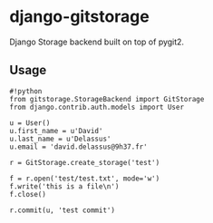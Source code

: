 django-gitstorage
=================

Django Storage backend built on top of pygit2.

## Usage

    #!python
    from gitstorage.StorageBackend import GitStorage
    from django.contrib.auth.models import User
    
    u = User()
    u.first_name = u'David'
    u.last_name = u'Delassus'
    u.email = 'david.delassus@9h37.fr'

    r = GitStorage.create_storage('test')

    f = r.open('test/test.txt', mode='w')
    f.write('this is a file\n')
    f.close()

    r.commit(u, 'test commit')
